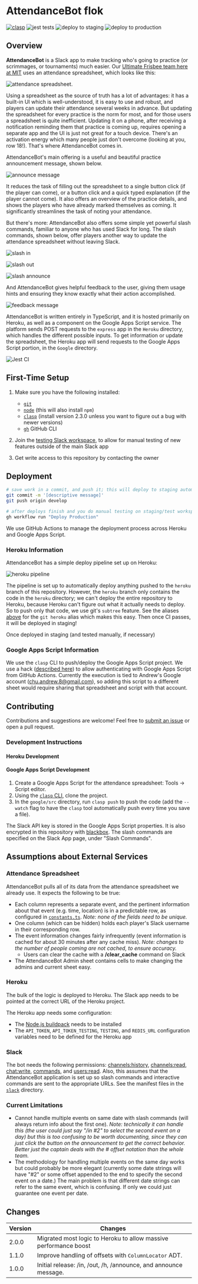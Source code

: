 # AttendanceBot flok

[![clasp](https://img.shields.io/badge/built%20with-clasp-4285f4.svg)](https://github.com/google/clasp)
![jest tests](https://github.com/a-churchill/attendance-bot/actions/workflows/jest.yml/badge.svg?branch=heroku)
![deploy to staging](https://github.com/a-churchill/attendance-bot/actions/workflows/deploy-staging.yml/badge.svg)
![deploy to production](https://github.com/a-churchill/attendance-bot/actions/workflows/deploy-production.yml/badge.svg)

## Overview

**AttendanceBot** is a Slack app to make tracking who's going to practice (or scrimmages, or tournaments) much easier. Our [Ultimate Frisbee team here at MIT](http://mens-ult.mit.edu/) uses an attendance spreadsheet, which looks like this:

![attendance spreadsheet](imgs/attendance-spreadsheet.jpg "Attendance Spreadsheet").

Using a spreadsheet as the source of truth has a lot of advantages: it has a built-in UI which is well-understood, it is easy to use and robust, and players can update their attendance several weeks in advance. But updating the spreadsheet for every practice is the norm for most, and for those users a spreadsheet is quite inefficient. Updating it on a phone, after receiving a notification reminding them that practice is coming up, requires opening a separate app and the UI is just not great for a touch device. There's an activation energy which many people just don't overcome (looking at you, row 18!). That's where AttendanceBot comes in.

AttendanceBot's main offering is a useful and beautiful practice announcement message, shown below.

![announce message](imgs/announce-message.png "Announce Message")

It reduces the task of filling out the spreadsheet to a single button click (if the player can come), or a button click and a quick typed explanation (if the player cannot come). It also offers an overview of the practice details, and shows the players who have already marked themselves as coming. It significantly streamlines the task of noting your attendance.

But there's more: AttendanceBot also offers some simple yet powerful slash commands, familiar to anyone who has used Slack for long. The slash commands, shown below, offer players another way to update the attendance spreadsheet without leaving Slack.

![slash in](imgs/slash-in-command.jpg "/in")

![slash out](imgs/slash-out-command.jpg "/out")

![slash announce](imgs/slash-announce-command.jpg "/announce")

And AttendanceBot gives helpful feedback to the user, giving them usage hints and ensuring they know exactly what their action accomplished.

![feedback message](imgs/feedback-message.png "Feedback to user")

AttendanceBot is written entirely in TypeScript, and it is hosted primarily on Heroku, as well as a component on the Google Apps Script service. The platform sends POST requests to the `express` app in the `Heroku` directory, which handles the different possible inputs. To get information or update the spreadsheet, the Heroku app will send requests to the Google Apps Script portion, in the `Google` directory.

![Jest CI](https://github.com/a-churchill/attendance-bot/workflows/Jest%20CI/badge.svg?branch=heroku)

## First-Time Setup

1. Make sure you have the following installed:

   - [`git`](https://git-scm.com/book/en/v2/Getting-Started-Installing-Git)
   - [`node`](https://nodejs.org/en/download/) (this will also install `npm`)
   - [`clasp`](https://developers.google.com/apps-script/guides/clasp#installation) (install version 2.3.0 unless you want to figure out a bug with newer versions)
   - [`gh`](https://github.com/cli/cli#installation) GitHub CLI

2. Join the [testing Slack workspace](https://join.slack.com/t/testingworksp/shared_invite/zt-11c5f4rhu-atU6Ym5TIbQUCUrlSH6e8Q), to allow for manual testing of new features outside of the main Slack app

3. Get write access to this repository by contacting the owner

## Deployment

```bash
# save work in a commit, and push it; this will deploy to staging automatically
git commit -m '[descriptive message]'
git push origin develop

# after deploys finish and you do manual testing on staging/test workspace
gh workflow run "Deploy Production"
```

We use GitHub Actions to manage the deployment process across Heroku and Google Apps Script.

### Heroku Information

AttendanceBot has a simple deploy pipeline set up on Heroku:

![heroku pipeline](imgs/heroku-pipeline.png "Heroku Pipeline")

The pipeline is set up to automatically deploy anything pushed to the `heroku` branch of this repository. However, the `heroku` branch only contains the code in the `heroku` directory; we can't deploy the entire repository to Heroku, because Heroku can't figure out what it actually needs to deploy. So to push only that code, we use git's `subtree` feature. See the aliases [above](#first-time-setup) for the `git heroku` alias which makes this easy. Then once CI passes, it will be deployed in staging!

Once deployed in staging (and tested manually, if necessary)

### Google Apps Script Information

We use the `clasp` CLI to push/deploy the Google Apps Script project. We use a hack ([described here](https://github.com/ericanastas/deploy-google-app-script-action)) to allow authenticating with Google Apps Script from GitHub Actions. Currently the execution is tied to Andrew's Google account (chu.andrew.8@gmail.com), so adding this script to a different sheet would require sharing that spreadsheet and script with that account.

## Contributing

Contributions and suggestions are welcome! Feel free to [submit an issue](https://github.com/xxaxdxcxx/attendance-bot/issues/new) or open a pull request.

### Development Instructions

#### Heroku Development

#### Google Apps Script Development

1. Create a Google Apps Script for the attendance spreadsheet: Tools -> Script editor.
2. Using the [`clasp` CLI](https://developers.google.com/apps-script/guides/clasp#clone_an_existing_project), clone the project.
3. In the `google/src` directory, run `clasp push` to push the code (add the `--watch` flag to have the `clasp` tool automatically push every time you save a file).

The Slack API key is stored in the Google Apps Script properties. It is also encrypted in this repository with [blackbox](https://github.com/StackExchange/blackbox#blackbox-). The slash commands are specified on the Slack App page, under "Slash Commands".

## Assumptions about External Services

### Attendance Spreadsheet

AttendanceBot pulls all of its data from the attendance spreadsheet we already use. It expects the following to be true:

- Each column represents a separate event, and the pertinent information about that event (e.g. time, location) is in a predictable row, as configured in [`constants.ts`](src/constants.ts). _Note: none of the fields need to be unique._
- One column (which can be hidden) holds each player's Slack username in their corresponding row.
- The event information changes fairly infrequently (event information is cached for about 30 minutes after any cache miss). _Note: changes to the number of people coming are not cached, to ensure accuracy._
  - Users can clear the cache with a **/clear_cache** command on Slack
- The AttendanceBot Admin sheet contains cells to make changing the admins and current sheet easy.

### Heroku

The bulk of the logic is deployed to Heroku. The Slack app needs to be pointed at the correct URL of the Heroku project.

The Heroku app needs some configuration:

- The [Node.js buildpack](https://elements.heroku.com/buildpacks/heroku/heroku-buildpack-nodejs) needs to be installed
- The `API_TOKEN`, `API_TOKEN_TESTING`, `TESTING`, and `REDIS_URL` configuration variables need to be defined for the Heroku app

### Slack

The bot needs the following permissions: [channels:history](https://api.slack.com/scopes/channels:history), [channels:read](https://api.slack.com/scopes/channels:read), [chat:write](https://api.slack.com/scopes/chat:write), [commands](https://api.slack.com/scopes/commands), and [users:read](https://api.slack.com/scopes/commands). Also, this assumes that the AttendanceBot application is set up so slash commands and interactive commands are sent to the appropriate URLs. See the manifest files in the [`slack`](slack) directory.

### Current Limitations

- Cannot handle multiple events on same date with slash commands (will always return info about the first one). _Note: technically it can handle this (the user could just say "/in #2" to select the second event on a day) but this is too confusing to be worth documenting, since they can just click the button on the announcement to get the correct behavior. Better just the captain deals with the # offset notation than the whole team._
- The methodology for handling multiple events on the same day works but could probably be more elegant (currently some date strings will have "#2" or some offset appended to the end to specify the second event on a date.) The main problem is that different date strings can refer to the same event, which is confusing. If only we could just guarantee one event per date.

## Changes

| Version | Changes                                                          |
| ------- | ---------------------------------------------------------------- |
| 2.0.0   | Migrated most logic to Heroku to allow massive performance boost |
| 1.1.0   | Improve handling of offsets with `ColumnLocator` ADT.            |
| 1.0.0   | Initial release: /in, /out, /h, /announce, and announce message. |
